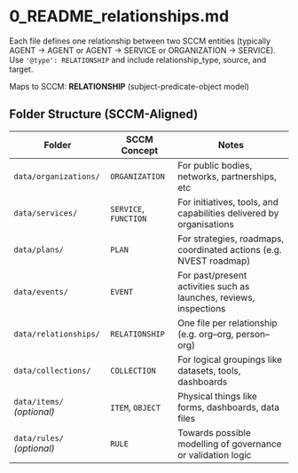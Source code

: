 # 0_README_relationships.md

Each file defines one relationship between two SCCM entities (typically AGENT → AGENT or AGENT → SERVICE or ORGANIZATION → SERVICE).
Use `'@type': RELATIONSHIP` and include relationship_type, source, and target.

Maps to SCCM: **RELATIONSHIP** (subject-predicate-object model)



## Folder Structure (SCCM-Aligned)

| Folder                     | SCCM Concept         | Notes                                                                 |
|----------------------------|----------------------|-----------------------------------------------------------------------|
| `data/organizations/`      | `ORGANIZATION`       | For public bodies, networks, partnerships, etc                        |
| `data/services/`           | `SERVICE`, `FUNCTION`| For initiatives, tools, and capabilities delivered by organisations   |
| `data/plans/`              | `PLAN`               | For strategies, roadmaps, coordinated actions (e.g. NVEST roadmap)    |
| `data/events/`             | `EVENT`              | For past/present activities such as launches, reviews, inspections    |
| `data/relationships/`      | `RELATIONSHIP`       | One file per relationship (e.g. org–org, person–org)                 |
| `data/collections/`        | `COLLECTION`         | For logical groupings like datasets, tools, dashboards                |
| `data/items/` *(optional)* | `ITEM`, `OBJECT`     | Physical things like forms, dashboards, data files                    |
| `data/rules/` *(optional)* | `RULE`               | Towards possible modelling of governance or validation logic          |
